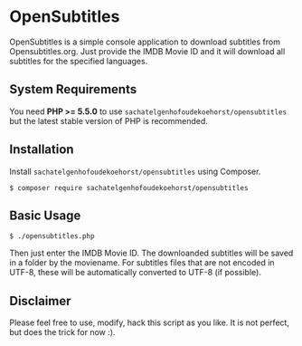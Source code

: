 OpenSubtitles
==========

OpenSubtitles is a simple console application to download subtitles from Opensubtitles.org. Just provide the IMDB Movie ID and it will download 
all subtitles for the specified languages.

System Requirements
-------------------

You need **PHP >= 5.5.0** to use `sachatelgenhofoudekoehorst/opensubtitles` but the latest stable version of PHP is recommended.


Installation
------------

Install `sachatelgenhofoudekoehorst/opensubtitles` using Composer.

```
$ composer require sachatelgenhofoudekoehorst/opensubtitles
```

Basic Usage
-----------

```
$ ./opensubtitles.php
```

Then just enter the IMDB Movie ID. The downloanded subtitles will be saved in a folder by the moviename. For subtitles files that are not
 encoded in UTF-8, these will be automatically converted to UTF-8 (if possible).
 
Disclaimer
----------
Please feel free to use, modify, hack this script as you like. It is not perfect, but does the trick for now :).